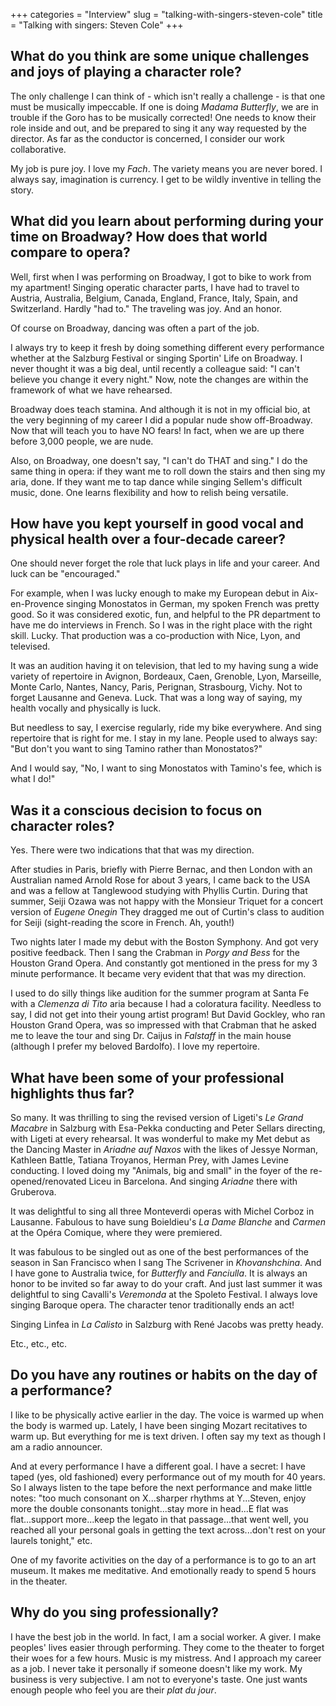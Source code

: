 +++
categories = "Interview"
slug = "talking-with-singers-steven-cole"
title = "Talking with singers: Steven Cole"
+++

## What do you think are some unique challenges and joys of playing a character role?

The only challenge I can think of - which isn't really a challenge - is that one must be musically impeccable. If one is doing *Madama Butterfly*, we are in trouble if the Goro has to be musically corrected! One needs to know their role inside and out, and be prepared to sing it any way requested by the director. As far as the conductor is concerned, I consider our work collaborative. 

My job is pure joy. I love my *Fach*. The variety means you are never bored.  I always say, imagination is currency. I get to be wildly inventive in telling the story. 

## What did you learn about performing during your time on Broadway? How does that world compare to opera?

Well, first when I was performing on Broadway, I got to bike to work from my apartment! Singing operatic character parts, I have had to travel to Austria, Australia, Belgium, Canada, England, France, Italy, Spain, and Switzerland. Hardly "had to." The traveling was joy. And an honor. 

Of course on Broadway, dancing was often a part of the job. 

I always try to keep it fresh by doing something different every performance whether at the Salzburg Festival or singing Sportin' Life on Broadway. I never thought it was a big deal, until recently a colleague said: "I can't believe you change it every night." Now, note the changes are within the framework of what we have rehearsed. 

Broadway does teach stamina. And although it is not in my official bio, at the very beginning of my career I did a popular nude show off-Broadway. Now that will teach you to have NO fears! In fact, when we are up there before 3,000 people, we are nude. 

Also, on Broadway, one doesn't say, "I can't do THAT and sing." I do the same thing in opera: if they want me to roll down the stairs and then sing my aria, done. If they want me to tap dance while singing Sellem's difficult music, done. One learns flexibility and how to relish being versatile. 

## How have you kept yourself in good vocal and physical health over a four-decade career?

One should never forget the role that luck plays in life and your career. And luck can be "encouraged." 

For example, when I was lucky enough to make my European debut in Aix-en-Provence singing Monostatos in German, my spoken French was pretty good. So it was considered exotic, fun, and helpful to the PR department to have me do interviews in French. So I was in the right place with the right skill. Lucky. That production was a co-production with Nice, Lyon, and televised.

It was an audition having it on television, that led to my having sung a wide variety of repertoire in Avignon, Bordeaux, Caen, Grenoble, Lyon, Marseille, Monte Carlo, Nantes, Nancy, Paris, Perignan, Strasbourg, Vichy. Not to forget Lausanne and Geneva. Luck. That was a long way of saying, my health vocally and physically is luck. 

But needless to say, I exercise regularly, ride my bike everywhere. And sing repertoire that is right for me. I stay in my lane. People used to always say: "But don't you want to sing Tamino rather than Monostatos?"

And I would say, "No, I want to sing Monostatos with Tamino's fee, which is what I do!"

## Was it a conscious decision to focus on character roles?

Yes. There were two indications that that was my direction.

After studies in Paris, briefly with Pierre Bernac, and then London with an Australian named Arnold Rose for about 3 years, I came back to the USA and was a fellow at Tanglewood studying with Phyllis Curtin. During that summer, Seiji Ozawa was not happy with the Monsieur Triquet for a concert version of *Eugene Onegin* They dragged me out of Curtin's class to audition for Seiji (sight-reading the score in French. Ah, youth!) 

Two nights later I made my debut with the Boston Symphony. And got very positive feedback. Then I sang the Crabman in *Porgy and Bess* for the Houston Grand Opera. And constantly got mentioned in the press for my 3 minute performance. It became very evident that that was my direction. 

I used to do silly things like audition for the summer program at Santa Fe with a *Clemenza di Tito* aria because I had a coloratura facility. Needless to say, I did not get into their young artist program!  But David Gockley, who ran Houston Grand Opera, was so impressed with that Crabman that he asked me to leave the tour and sing Dr. Caijus in *Falstaff* in the main house (although I prefer my beloved Bardolfo). I love my repertoire. 

## What have been some of your professional highlights thus far?

So many. It was thrilling to sing the revised version of Ligeti's *Le Grand Macabre* in Salzburg with Esa-Pekka conducting and Peter Sellars directing, with Ligeti at every rehearsal. It was wonderful to make my Met debut as the Dancing Master in *Ariadne auf Naxos* with the likes of Jessye Norman, Kathleen Battle, Tatiana Troyanos, Herman Prey, with James Levine conducting. I loved doing my "Animals, big and small" in the foyer of the re-opened/renovated Liceu in Barcelona. And singing *Ariadne* there with Gruberova. 

It was delightful to sing all three Monteverdi operas with Michel Corboz in Lausanne.  Fabulous to have sung Boieldieu's *La Dame Blanche* and *Carmen* at the Opéra Comique, where they were premiered. 

It was fabulous to be singled out as one of the best performances of the season in San Francisco when I sang The Scrivener in *Khovanshchina*. And I have gone to Australia twice, for *Butterfly* and *Fanciulla*. It is always an honor to be invited so far away to do your craft. And just last summer it was delightful to sing Cavalli's *Veremonda* at the Spoleto Festival. I always love singing Baroque opera. The character tenor traditionally ends an act! 

Singing Linfea in *La Calisto* in Salzburg with René Jacobs was pretty heady. 

Etc., etc., etc.

## Do you have any routines or habits on the day of a performance?

I like to be physically active earlier in the day. The voice is warmed up when the body is warmed up. Lately, I have been singing Mozart recitatives to warm up. But everything for me is text driven. I often say my text as though I am a radio announcer. 

And at every performance I have a different goal. I have a secret: I have taped (yes, old fashioned) every performance out of my mouth for 40 years. So I always listen to the tape before the next performance and make little notes: "too much consonant on X...sharper rhythms at Y...Steven, enjoy more the double consonants tonight...stay more in head...E flat was flat...support more...keep the legato in that passage...that went well, you reached all your personal goals in getting the text across...don't rest on your laurels tonight," etc. 

One of my favorite activities on the day of a performance is to go to an art museum. It makes me meditative. And emotionally ready to spend 5 hours in the theater. 

## Why do you sing professionally?

I have the best job in the world. In fact, I am a social worker. A giver. I make peoples' lives easier through performing. They come to the theater to forget their woes for a few hours. Music is my mistress. And I approach my career as a job. I never take it personally if someone doesn't like my work. My business is very subjective. I am not to everyone's taste. One just wants enough people who feel you are their *plat du jour*. 
